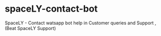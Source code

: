 # spaceLY-contact-bot
SpaceLY - Contact watsapp bot help in Customer queries and Support , (Beat SpaceLY Support)
